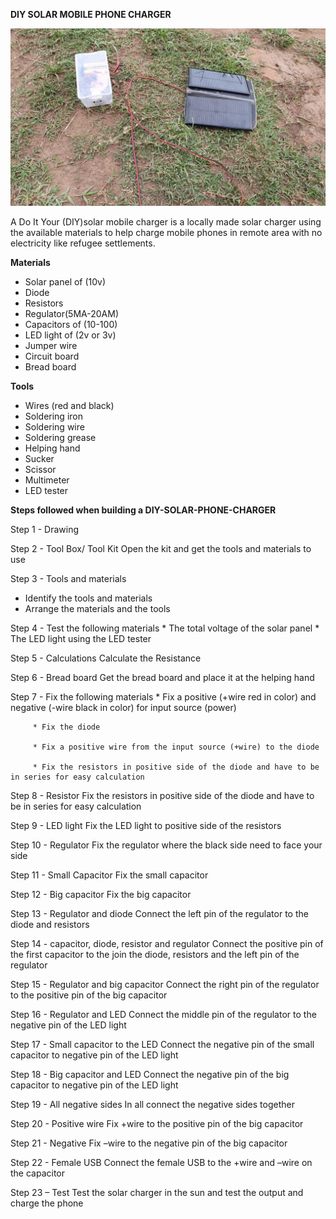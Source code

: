 
**DIY SOLAR MOBILE PHONE CHARGER**

![](/one1.jpg)

A Do It Your (DIY)solar mobile charger is a locally made solar charger using the available materials to help charge mobile phones in remote area with no electricity like refugee settlements.

                      
**Materials**

* Solar panel of (10v) 
* Diode         
* Resistors        
* Regulator(5MA-20AM)       
* Capacitors of (10-100)        
* LED light of (2v or 3v)        
* Jumper wire       
* Circuit board        
* Bread board

**Tools**     
* Wires (red and black)       
* Soldering iron         
* Soldering wire       
* Soldering grease        
* Helping hand      
* Sucker        
* Scissor       
* Multimeter   
* LED tester

**Steps followed when building a DIY-SOLAR-PHONE-CHARGER**	
	
Step 1 - Drawing

Step 2 - Tool Box/ Tool Kit
         Open the kit and get the tools and materials to use

Step 3 - Tools and materials 
* Identify the tools and materials 
* Arrange the materials and the tools

Step 4 - Test the following materials 
         * The total voltage of the solar panel 
         * The LED light using the LED tester

Step 5 - Calculations 
         Calculate the Resistance
	 
Step 6 - Bread board 
         Get the bread board and place it at the helping hand
	 
Step 7 - Fix the following materials 
         * Fix a positive (+wire red in color) and negative (-wire black in color) for input source (power) 
	 
         * Fix the diode 
	 
         * Fix a positive wire from the input source (+wire) to the diode 
	 
         * Fix the resistors in positive side of the diode and have to be in series for easy calculation
	 
Step 8 - Resistor 
         Fix the resistors in positive side of the diode and have to be in series for easy calculation
	 
Step 9 - LED light 
         Fix the LED light to positive side of the resistors
	 
Step 10 - Regulator 
         Fix the regulator where the black side need to face your side
	 
Step 11 - Small Capacitor 
         Fix the small capacitor
	 
Step 12 - Big capacitor 
         Fix the big capacitor
	 
Step 13 - Regulator and diode 
          Connect the left pin of the regulator to the diode and resistors
	 
Step 14 - capacitor, diode, resistor and regulator 
          Connect the positive pin of the first capacitor to the join the diode, resistors and the left pin of the regulator
	  
Step 15 - Regulator and big capacitor 
          Connect the right pin of the regulator to the positive pin of the big capacitor
	  
Step 16 - Regulator and LED 
          Connect the middle pin of the regulator to the negative pin of the LED light
	  
Step 17 - Small capacitor to the LED 
          Connect the negative pin of the small capacitor to negative pin of the LED light
	  
Step 18 - Big capacitor and LED 
          Connect the negative pin of the big capacitor to negative pin of the LED light
	  
Step 19 - All negative sides 
          In all connect the negative sides together
	  
Step 20 - Positive wire 
          Fix +wire to the positive pin of the big capacitor
	  
Step 21 - Negative 
          Fix –wire to the negative pin of the big capacitor
	  
Step 22 - Female USB 
          Connect the female USB to the +wire and –wire on the capacitor
	  
Step 23 – Test
          Test the solar charger in the sun and test the output and charge the phone
	  
